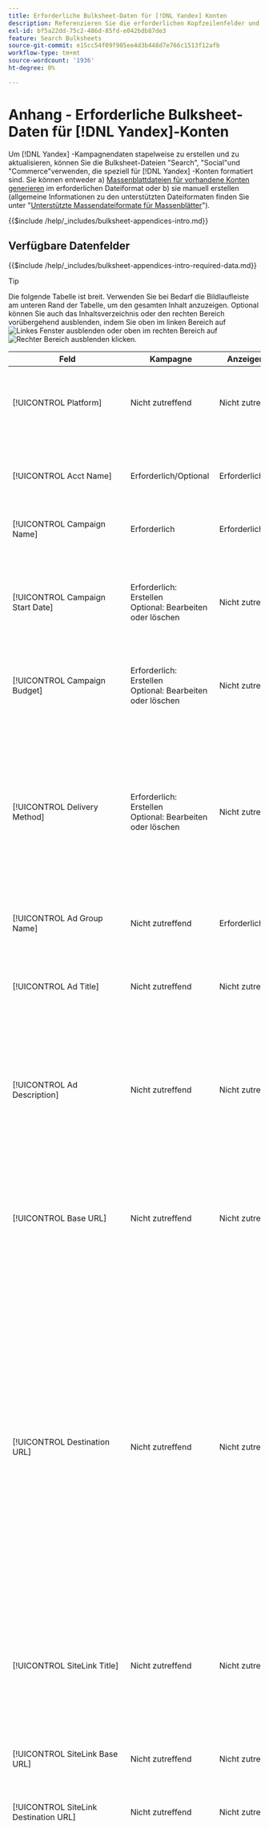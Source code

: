```yaml
---
title: Erforderliche Bulksheet-Daten für [!DNL Yandex] Konten
description: Referenzieren Sie die erforderlichen Kopfzeilenfelder und Datenfelder in Bulksheets für [!DNL Yandex] Konten.
exl-id: bf5a22dd-75c2-486d-85fd-e042bdb87de3
feature: Search Bulksheets
source-git-commit: e15cc54f09f905ee4d3b448d7e766c1513f12afb
workflow-type: tm+mt
source-wordcount: '1936'
ht-degree: 0%

---
```


# Anhang - Erforderliche Bulksheet-Daten für [!DNL Yandex]-Konten

Um [!DNL Yandex] -Kampagnendaten stapelweise zu erstellen und zu aktualisieren, können Sie die Bulksheet-Dateien &quot;Search&quot;, &quot;Social&quot;und &quot;Commerce&quot;verwenden, die speziell für [!DNL Yandex] -Konten formatiert sind. Sie können entweder a) [Massenblattdateien für vorhandene Konten generieren](../bulksheet-download.md) im erforderlichen Dateiformat oder b) sie manuell erstellen (allgemeine Informationen zu den unterstützten Dateiformaten finden Sie unter &quot;[Unterstützte Massendateiformate für Massenblätter](bulksheet-file-formats.md)&quot;).

{{$include /help/_includes/bulksheet-appendices-intro.md}}

<!-- Hiding because this is probably too long a list to be useful.

## Available header fields

Platform,Acct Name,Campaign Name,Campaign Start Date,Campaign Budget,Delivery Method,Ad Group Name,Ad Title,Ad Description,Base URL,Destination URL,SiteLink Title,SiteLink Base URL,SiteLink Destination URL,Keyword,Max CPC,Match Type,Search Network Status,Content Network Status,Negative Keywords (Yandex),Param1 (Yandex),Param2 (Yandex),Campaign Status,Ad Group Status,Ad Status,Keyword Status,SiteLink Status,Campaign ID,Ad Group ID, Ad ID,Keyword ID,AMO ID, [Advertiser-specific Label Classification],Constraints,EF Error Message

{{$include /help/_includes/bulksheet-headers-note.md}}

-->

## Verfügbare Datenfelder

{{$include /help/_includes/bulksheet-appendices-intro-required-data.md}}

>[!TIP]
>
>Die folgende Tabelle ist breit. Verwenden Sie bei Bedarf die Bildlaufleiste am unteren Rand der Tabelle, um den gesamten Inhalt anzuzeigen. Optional können Sie auch das Inhaltsverzeichnis oder den rechten Bereich vorübergehend ausblenden, indem Sie oben im linken Bereich auf ![Linkes Fenster ausblenden](/help/search-social-commerce/assets/hide-left-pane.png "Linkes Fenster ausblenden") oder oben im rechten Bereich auf ![Rechter Bereich ausblenden](/help/search-social-commerce/assets/hide-right-pane.png "Rechter Bereich ausblenden") klicken.

| Feld | Kampagne | Anzeigengruppe | Schlüsselwort | Textwerbung | Sitelink | Beschreibung |
|----|----|-----|-----|----|----|----|
| [!UICONTROL Platform] | Nicht zutreffend | Nicht zutreffend | Nicht zutreffend | Nicht zutreffend | Nicht zutreffend | (In generierten Bulksheets zu Informationszwecken enthalten) Die Anzeigenplattform. Erforderlich, es sei denn, jede Zeile enthält eine AMO-ID für die Entität. |
| [!UICONTROL Acct Name] | Erforderlich/Optional | Erforderlich/Optional | Erforderlich/Optional | Erforderlich/Optional | Erforderlich/Optional | (In generierten Bulksheets zu Informationszwecken enthalten) Die Anzeigenplattform. Erforderlich, es sei denn, jede Zeile enthält eine AMO-ID für die Entität. |
| [!UICONTROL Campaign Name] | Erforderlich | Erforderlich | Erforderlich | Erforderlich | Erforderlich | Der eindeutige Name, der eine Kampagne für ein Konto identifiziert. |
| [!UICONTROL Campaign Start Date] | Erforderlich: Erstellen<br>Optional: Bearbeiten oder löschen | Nicht zutreffend | Nicht zutreffend | Nicht zutreffend | Nicht zutreffend | Das erste Datum, an dem Angebote für eine Kampagne in der Zeitzone des Werbetreibenden und in einem der folgenden Formate platziert werden können: m/d/yyy, m/d/yy, m-d-yyy oder m-d-yy. Die Standardeinstellung für neue Kampagnen ist der aktuelle Tag. |
| [!UICONTROL Campaign Budget] | Erforderlich: Erstellen<br>Optional: Bearbeiten oder löschen | Nicht zutreffend | Nicht zutreffend | Nicht zutreffend | Nicht zutreffend | Eine Lebensdauer-Ausgabenbeschränkung für die Kampagne mit oder ohne monetäre Symbole und Satzzeichen. |
| [!UICONTROL Delivery Method] | Erforderlich: Erstellen<br>Optional: Bearbeiten oder löschen | Nicht zutreffend | Nicht zutreffend | Nicht zutreffend | Nicht zutreffend | Wie schnell zeigen Sie Anzeigen für die Kampagne jeden Tag an:<ul><li><i>[!UICONTROL Standard (Distributed)]</i> (Standard für neue Kampagnen): Um Ihre Anzeigenimpressionen über den Tag zu verteilen.</li><li><i>[!UICONTROL Accelerated]:</i> Um Ihre Anzeigen so oft wie möglich anzuzeigen, bis Ihr Budget erreicht ist. Daher werden Ihre Anzeigen möglicherweise nicht später am Tag angezeigt.</li></ul> |
| [!UICONTROL Ad Group Name] | Nicht zutreffend | Erforderlich | Erforderlich | Erforderlich | Nicht zutreffend | Die Anzeigengruppe. |
| [!UICONTROL Ad Title] | Nicht zutreffend | Nicht zutreffend | Nicht zutreffend | Erforderlich | Nicht zutreffend | Die Überschrift des Banners (Anzeige). Die maximale Länge beträgt 33 Zeichen, ein einzelnes Wort darf maximal 23 Zeichen enthalten.<br><br><b>Hinweis: </b> Durch Ändern der Anzeigenkopie wird die vorhandene Anzeige gelöscht und eine neue erstellt. |
| [!UICONTROL Ad Description] | Nicht zutreffend | Nicht zutreffend | Nicht zutreffend | Erforderlich | Nicht zutreffend | Der Hauptteil des Banners (Anzeige). Die maximale Länge beträgt 75 Zeichen, ein einzelnes Wort darf maximal 22 Zeichen lang sein.<br><br><b>Hinweis: </b> Durch Ändern der Anzeigenkopie wird die vorhandene Anzeige gelöscht und eine neue erstellt. |
| [!UICONTROL Base URL] | Nicht zutreffend | Nicht zutreffend | Optional | Erforderlich | Nicht zutreffend | Die Landingpage-URL, an die Endbenutzer beim Klicken auf Ihre Anzeige herangeführt werden, einschließlich aller für die Kampagne oder das Konto konfigurierten Anlagenparameter. Die maximale Länge beträgt 1024 Zeichen, einschließlich des Protokolls.<br><br>Basis-/endgültige URLs auf Suchbegriffebene überschreiben URLs auf Anzeigenebene und höher. |
| [!UICONTROL Destination URL] | Nicht zutreffend | Nicht zutreffend | Nicht zutreffend | Nicht zutreffend | Nicht zutreffend | (In generierten Bulksheets zu Informationszwecken enthalten; nicht im Werbenetzwerk veröffentlicht) Bei Konten mit Ziel-URLs ist dieser Wert die URL, die eine Anzeige mit einer Basis-URL/Landingpage auf der Website des Advertisers verknüpft (manchmal über eine andere Site, die den Klick verfolgt und den Benutzer dann zur Landingpage weiterleitet). Er enthält alle für die Kampagne oder das Konto &quot;Search, Social und Commerce&quot;konfigurierten Anlagenparameter. Wenn Sie Tracking-URLs generiert haben, basiert dieser Wert auf den Tracking-Parametern in Ihren Konto- und Kampagneneinstellungen. Wenn Sie Anzeigennetzwerkspezifische Parameter angehängt haben, können diese durch die entsprechenden Parameter für Search, Social und Commerce ersetzt werden. |
| [!UICONTROL SiteLink Title] | Nicht zutreffend | Nicht zutreffend | Nicht zutreffend | Nicht zutreffend | Erforderlich | Der Sitelink-Text. Fügen Sie bei neuen Sitelinks den Kampagnennamen in die Sitelink-Zeile ein. Schließen Sie bei Sitelinks auf Anzeigengruppenebene oder auf Anzeigenebene auch den Anzeigengruppennamen bzw. den Anzeigentitel bzw. Text ein.<br><br><b>Hinweis:</b> Sie können bis zu vier Sitelinks haben. |
| [!UICONTROL SiteLink Base URL] | Nicht zutreffend | Nicht zutreffend | Nicht zutreffend | Nicht zutreffend | Erforderlich | Die Basis-URL für einen Sitelink; sie muss die Basis-URL für das Banner sein. Siehe &quot;[!UICONTROL Base URL]&quot;. |
| [!UICONTROL SiteLink Destination URL] | Nicht zutreffend | Nicht zutreffend | Nicht zutreffend | Nicht zutreffend | Nicht zutreffend | Die Ziel-URL für einen Sitelink; sie muss die Ziel-URL für das Banner sein. Siehe &quot;[!UICONTROL Destination URL]&quot;. |
| [!UICONTROL Keyword] | Optional/nicht zutreffend | Nicht zutreffend | Erforderlich | Nicht zutreffend | Nicht zutreffend | Die Wortgruppe (Suchbegriff-Zeichenfolge). Eine Anzeige muss mindestens eine Wortgruppe enthalten. Jeder Suchbegriff kann maximal sieben Wörter enthalten, wobei Stoppwörter ausgeschlossen sind.<br><br><b>Notizen:</b><ul><li>Um eine Wortgruppe auf Kampagnenebene auszuschließen, setzen Sie [!UICONTROL Match Type] auf [!UICONTROL Negative].</li><li>Wenn Sie eine Wortgruppe ändern, wird die vorhandene Wortgruppe gelöscht und eine neue erstellt.</li><li>Wenn Sie eine [!DNL Yandex] -Suchbegriffsgruppe oder einen Übereinstimmungstyp ändern, wird die vorhandene Suchbegriffsgruppe gelöscht und eine neue erstellt.</li></ul> |
| [!UICONTROL Max CPC] | Nicht zutreffend | Erforderlich: Erstellen<br>Optional: Bearbeiten oder löschen | Optional | Nicht zutreffend | Nicht zutreffend | Die maximalen Kosten pro Klick (CPC), der höchste zu zahlende Betrag für einen Bannerklick (Anzeige) auf das Suchnetzwerk mit oder ohne monetäre Symbole und Interpunktion. Sie können Werte für Anzeigengruppen und Suchbegriffe festlegen. Die Standardeinstellung für einen neuen Suchbegriff wird von der Anzeigengruppenebene übernommen. |
| [!UICONTROL Match Type] | Optional/nicht zutreffend | Nicht zutreffend | Optional: Erstellen<br>Erforderlich/Optional: Bearbeiten oder löschen | Nicht zutreffend | Nicht zutreffend | Die Suchbegriffabgleichoption für die Wortgruppe: <i>[!UICONTROL Content]</i> oder <i>[!UICONTROL Search]</i>. Definieren Sie negative Suchbegriffe mithilfe der Spalte &quot;[!UICONTROL Negative Keywords]&quot;.<br><br><b>Hinweis: </b> Durch Ändern einer [!DNL Yandex] -Suchbegriffphrase oder eines Übereinstimmungstyps wird die vorhandene Suchbegriffphrase gelöscht und eine neue erstellt. |
| [!UICONTROL Search Network Status] | Optional | Nicht zutreffend | Nicht zutreffend | Nicht zutreffend | Nicht zutreffend | Ob Anzeigen im Suchnetzwerk platziert werden sollen: <i>[!UICONTROL Yes]</i> (Standard) oder <i>[!UICONTROL No]</i>. |
| Inhaltsnetzwerkstatus | Optional | Nicht zutreffend | Nicht zutreffend | Nicht zutreffend | Nicht zutreffend | Ob Anzeigen im Werbe-(Anzeige-)Netzwerk [!DNL Yandex] platziert werden sollen: <i>[!UICONTROL Yes]</i> (Standard) oder <i>[!UICONTROL No]</i>. |
| [!UICONTROL Negative Keywords (Yandex)] | Nicht zutreffend | Nicht zutreffend | Optional | Nicht zutreffend | Nicht zutreffend | Negative Suchbegriffe (Sätze), die von allen Sätzen in einer Anzeigengruppe verwendet werden, gefolgt von einem Minuszeichen (z. B. `-mykeyword`). Wenn ein negatives Keyword mit einem Keyword in einer Wortgruppe übereinstimmt, wird das negative Keyword nicht auf die Wortgruppe angewendet. |
| [!UICONTROL Param1 (Yandex)] | Nicht zutreffend | Nicht zutreffend | Optional | Nicht zutreffend | Nicht zutreffend | Wert der Ersetzungsvariablen `{param1}`. Er kann bis zu 255 Byte enthalten. Um den vorhandenen Wert zu löschen, verwenden Sie den Wert `[delete]` (einschließlich der Klammern). |
| [!UICONTROL Param2 (Yandex)] | Nicht zutreffend | Nicht zutreffend | Optional | Nicht zutreffend | Nicht zutreffend | Wert der Ersetzungsvariablen `{param2}`. Er kann bis zu 255 Byte enthalten. Um den vorhandenen Wert zu löschen, verwenden Sie den Wert `[delete]` (einschließlich der Klammern). |
| [!UICONTROL Campaign Status] | Optional: Erstellen oder Bearbeiten<br>Erforderlich: Löschen | Nicht zutreffend | Nicht zutreffend | Nicht zutreffend | Nicht zutreffend | Der Anzeigestatus der Kampagne: <i>[!UICONTROL active]</i>, <i>[!UICONTROL archived]</i>, <i>[!UICONTROL deleted]</i>, <i>[!UICONTROL disapproved]</i>, <i>[!UICONTROL pending]</i> oder <i>[!UICONTROL stop]</i> (pausiert). Der Standardwert für neue Kampagnen ist <i>[!UICONTROL active]</i>.<br><br><b>Notizen:</b><ul></li>Wenn eine Kampagne jemals aktiv war, können Sie sie nicht löschen. Archivieren Sie sie stattdessen.</li><li>Kampagnen können in bestimmten Situationen automatisch archiviert oder entfernt werden.</li><li>Sie können den Status nicht manuell auf <i>[!UICONTROL disapproved]</i> oder <i>[!UICONTROL pending]</i> setzen und diese Status auch nicht ändern.</li></ul> |
| [!UICONTROL Ad Group Status] | Nicht zutreffend | Optional: Erstellen oder Bearbeiten<br>Erforderlich: Löschen | Nicht zutreffend | Nicht zutreffend | Nicht zutreffend | Der Anzeigestatus der Anzeigengruppe: <i>[!UICONTROL active]</i>, <i>[!UICONTROL archived]</i>, <i>[!UICONTROL deleted]</i>, <i>[!UICONTROL disapproved]</i>, <i>[!UICONTROL pending]</i> oder <i>[!UICONTROL stop]</i> (angehalten). Der Standardwert für neue Anzeigengruppen ist <i>[!UICONTROL active]</i>.<br><br><b>Notizen:</b><ul></li>Wenn eine Anzeigengruppe jemals aktiv war, können Sie sie nicht löschen. Archivieren Sie sie stattdessen.</li><li>Sie können den Status nicht manuell auf <i>[!UICONTROL disapproved]</i> oder <i>[!UICONTROL pending]</i> setzen und diese Status auch nicht ändern.</li></ul> |
| [!UICONTROL Ad Status] | Nicht zutreffend | Nicht zutreffend | Nicht zutreffend | Optional: Erstellen oder Bearbeiten<br>Erforderlich: Löschen | Nicht zutreffend | Der Anzeigestatus des Banners (Anzeige): <i>[!UICONTROL active]</i>, <i>[!UICONTROL archived]</i>, <i>[!UICONTROL deleted]</i>, <i>[!UICONTROL disapproved]</i>, <i>[!UICONTROL pending]</i> oder <i>[!UICONTROL stop]</i> (angehalten). Der Standardwert für neue Banner ist <i>[!UICONTROL active]</i>.<br><br><b>Hinweis: Sie können den Status nicht manuell auf <i>[!UICONTROL disapproved]</i> oder <i>[!UICONTROL pending]</i> festlegen und diese Status auch nicht ändern. |
| [!UICONTROL Keyword Status] | Nicht zutreffend | Nicht zutreffend | Optional: Erstellen oder Bearbeiten<br>Erforderlich: Löschen | Nicht zutreffend | Nicht zutreffend | Der Anzeigestatus der Wortgruppe (Keyword): <i>[!UICONTROL active]</i>. Der Standardwert für neue Ausdrücke ist <i>[!UICONTROL active]</i>.<br><br><b>Hinweis: Sie können den Status nicht manuell auf <i>[!UICONTROL disapproved]</i> oder <i>[!UICONTROL pending]</i> festlegen und diese Status auch nicht ändern. |
| [!UICONTROL SiteLink Status] | Nicht zutreffend | Nicht zutreffend | Nicht zutreffend | Nicht zutreffend | Optional: Erstellen oder Bearbeiten<br>Erforderlich: Löschen | Der Anzeigestatus des Sitelink: <i>[*UICONTROL Aktiv]</i> oder <i>[*UICONTROL Paused]</i>. Der Standardwert für neue Sitelinks ist <i>[*UICONTROL Aktiv]</i>. |
| [!UICONTROL Campaign ID] | n/a: Erstellen<br>Erforderlich/Optional: Bearbeiten<br>Optional: Löschen | Optional | Optional | Optional | Optional | Die eindeutige ID, die eine bestehende Kampagne identifiziert. In CSV- und TSV-Dateien muss ein einfaches Anführungszeichen (&#39;) vorangestellt werden.[^1] Nur erforderlich, wenn Sie den Kampagnennamen ändern, es sei denn, die Zeile enthält eine AMO-ID für die Kampagne. |
| [!UICONTROL Ad Group ID] | Nicht zutreffend | n/a: Erstellen<br>Erforderlich/Optional: Bearbeiten<br>Optional: Löschen | Optional | Optional | Nicht zutreffend | Die eindeutige ID, die eine bestehende Anzeigengruppe identifiziert. In CSV- und TSV-Dateien muss ein einfaches Anführungszeichen (&#39;) vorangestellt werden.[^1] Nur erforderlich, wenn Sie den Anzeigengruppennamen ändern, es sei denn, die Zeile enthält eine AMO-ID für die Anzeigengruppe. |
| [!UICONTROL Ad ID] | Nicht zutreffend | Nicht zutreffend | Nicht zutreffend | n/a: Erstellen<br>Erforderlich/Optional: Bearbeiten oder löschen | Nicht zutreffend | Die eindeutige ID, die einen vorhandenen Suchbegriff identifiziert. In CSV- und TSV-Dateien muss ein einfaches Anführungszeichen (&#39;) vorangestellt werden.[^1] Nur erforderlich, wenn Sie den Suchbegriffnamen ändern, es sei denn, die Zeile enthält a) ausreichende Eigenschaftsspalten zur Identifizierung des Suchbegriffs oder b) eine AMO-ID. |
| [!UICONTROL Keyword ID] | Nicht zutreffend | Nicht zutreffend | n/a: Erstellen<br>Erforderlich/Optional: Bearbeiten<br>Erforderlich: Löschen | Nicht zutreffend | Nicht zutreffend | Die eindeutige ID, die einen vorhandenen Suchbegriff identifiziert. In CSV- und TSV-Dateien muss ein einfaches Anführungszeichen (&#39;) vorangestellt werden.[^1] Nur erforderlich, wenn Sie den Suchbegriffnamen ändern, es sei denn, die Zeile enthält a) ausreichende Eigenschaftsspalten zur Identifizierung des Suchbegriffs oder b) eine AMO-ID. |
| [!UICONTROL AMO ID] | Nicht zutreffend | Nicht zutreffend | Nicht zutreffend | Nicht zutreffend | Nicht zutreffend | (In generierten Bulksheets) Eine [!DNL Adobe]-generierte eindeutige Kennung für eine synchronisierte Entität. Bei responsiven Suchanzeigen ist die AMO-ID erforderlich, um Anzeigen zu bearbeiten oder zu löschen, es sei denn, Sie enthalten die [!UICONTROL Ad ID]. Um Daten für alle anderen Entitätstypen mit AMO-ID zu bearbeiten, muss die AMO-ID die Daten bearbeiten oder löschen, es sei denn, Sie enthalten die Entitäts-ID und die übergeordnete Entitäts-ID.<br><br>Suche, Social und Commerce verwenden den Wert, um die richtige Identität zu bestimmen, die bearbeitet werden soll, veröffentlichen die ID jedoch nicht im Werbenetzwerk. |
| \[Advertiser-spezifische Beschriftungsklassifizierung\] | Optional | Optional | Optional | Optional | Nicht zutreffend | (Benannt für eine Advertiser-spezifische Beschriftungs-Classification, z. B. &quot;Farbe&quot;für eine Beschriftungsklassifizierung namens &quot;Farbe&quot;) Ein Wert für die angegebene Classification, die mit der Entität verknüpft ist. Sie können pro Entität nur einen Wert angeben (z. B. &quot;rot&quot;für die Klassifizierung der Farbbeschriftung für Kampagne A). Die maximale Länge beträgt 100 Zeichen. Der Wert kann ASCII- und Nicht-ASCII-Zeichen enthalten.<br><br>Beschriftungsklassifizierungen und ihre Beschriftungswerte werden auf alle untergeordneten Komponenten angewendet. Neue Komponenten, die später hinzugefügt werden, werden automatisch mit der Beschriftung verknüpft. Beschriftungsklassifizierungen für Produktgruppen werden auf die Einheitenebene (am detailliertesten) angewendet.<br><br>Beim Classification-Namen und Classification-Wert wird nicht zwischen Groß- und Kleinschreibung unterschieden. |
| [!UICONTROL Constraints] | Optional | Optional | Optional | Nicht zutreffend | Nicht zutreffend | Eine Beschränkung, die der Entität zugewiesen wird. Sie können pro Entität nur eine Begrenzung zuweisen.<br><br>Begrenzungen werden von untergeordneten Entitäten übernommen, sodass Sie keine Werte für untergeordnete Entitäten eingeben müssen, es sei denn, Sie möchten die vererbten Werte überschreiben. |
| [!UICONTROL EF Error Message] | Nicht zutreffend | Nicht zutreffend | Nicht zutreffend | Nicht zutreffend | Nicht zutreffend | (In generierten Bulksheets für Informationszwecke enthalten) Platzhalter für die Anzeige von Fehlermeldungen aus Search, Social und Commerce zu Daten in der Zeile; Fehlermeldungen sind in [!UICONTROL EF Errors] -Dateien enthalten. Dieser Wert wird nicht im Werbenetzwerk veröffentlicht. |

[^1]: Excel konvertiert beim Öffnen der Datei große Zahlen in wissenschaftliche Notation (z. B. 2.12E+09 für 2115585666). Um Ziffern in der Standardnotation anzuzeigen, wählen Sie eine beliebige Zelle in der Spalte aus und klicken Sie in die Formelleiste.

>[!MORELIKETHIS]
>
>* [Anhang - Bulksheet-Fehler](../bulksheet-errors.md)
>* [Vorgänge, die Sie in Bulksheets ausführen können](bulksheet-operations.md)
>* [Unterstützte Bulksheet-Dateiformate](bulksheet-file-formats.md)
>* [Herunterladen/Erstellen einer Bulksheet-Datei](../bulksheet-download.md)
>* [Klick-Tracking-Formate für  [!DNL Naver]](/help/search-social-commerce/tracking/formats-click-tracking-naver.md)
>* [Laden Sie eine Bulksheet-Datei oder eine korrigierte Fehlerdatei hoch](../bulksheet-upload.md)

